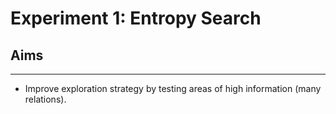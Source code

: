 # Experiment 1: Entropy Search

## Aims
----
- Improve exploration strategy by testing areas of high information (many relations).
